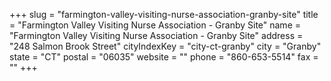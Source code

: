 +++
slug = "farmington-valley-visiting-nurse-association-granby-site"
title = "Farmington Valley Visiting Nurse Association - Granby Site"
name = "Farmington Valley Visiting Nurse Association - Granby Site"
address = "248 Salmon Brook Street"
cityIndexKey = "city-ct-granby"
city = "Granby"
state = "CT"
postal = "06035"
website = ""
phone = "860-653-5514"
fax = ""
+++
